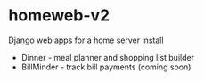 # homeweb-v2
Django web apps for a home server install

* Dinner - meal planner and shopping list builder
* BillMinder - track bill payments (coming soon)